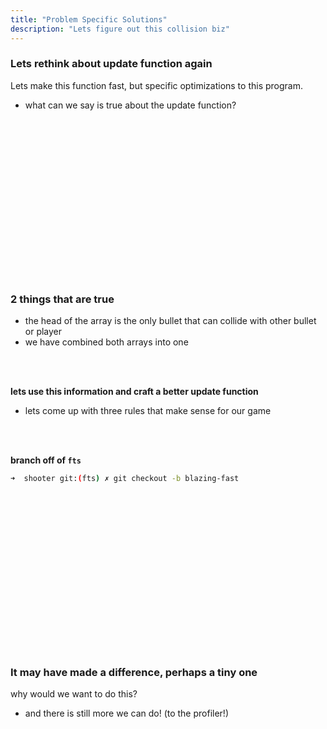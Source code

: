 ```yaml
---
title: "Problem Specific Solutions"
description: "Lets figure out this collision biz"
---
```


### Lets rethink about update function again
Lets make this function fast, but specific optimizations to this program.
* what can we say is true about the update function?

<br/>
<br/>
<br/>
<br/>
<br/>
<br/>
<br/>
<br/>
<br/>
<br/>
<br/>
<br/>
<br/>
<br/>
<br/>

### 2 things that are true
* the head of the array is the only bullet that can collide with other bullet or player
* we have combined both arrays into one

<br/>
<br/>

**lets use this information and craft a better update function**
* lets come up with three rules that make sense for our game

<br/>
<br/>

**branch off of `fts`**

```bash
➜  shooter git:(fts) ✗ git checkout -b blazing-fast
```

<br/>
<br/>
<br/>
<br/>
<br/>
<br/>
<br/>
<br/>
<br/>
<br/>
<br/>
<br/>
<br/>
<br/>
<br/>

### It may have made a difference, perhaps a tiny one
why would we want to do this?

* and there is still more we can do! (to the profiler!)

<br/>
<br/>
<br/>
<br/>
<br/>
<br/>
<br/>
<br/>
<br/>
<br/>
<br/>
<br/>
<br/>
<br/>
<br/>

